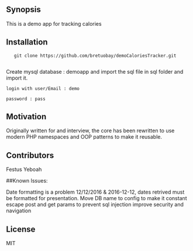 ## Synopsis

This is a demo app for tracking calories

## Installation
```
   git clone https://github.com/bretuobay/demoCaloriesTracker.git
   
```

Create mysql database : demoapp and import the sql file in sql folder and import it.

```
login with user/Email : demo

password : pass
```

## Motivation

Originally written for and interview, the core has been rewritten to use modern PHP namespaces and OOP patterns to make it reusable.

## Contributors

Festus Yeboah

##Known Issues:

Date formatting is a problem 12/12/2016 & 2016-12-12, dates retrived must be formatted for presentation.
Move DB name to config to make it constant
escape post and get params to prevent sql injection
improve security and navigation

## License

MIT
